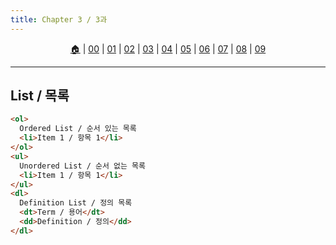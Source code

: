 ```yaml
---
title: Chapter 3 / 3과
---
```


<p id="menu" align="center">
  <a href="https://ut-aaronkr.github.io/python-crash-course" title="Home">🏠</a> |
  <a href="lessons/00.html" title="Introduction / 소개">00</a> |
  <a href="lessons/01.html" title="Structure / 구조">01</a> |
  <a href="lessons/02.html" title="Text / 텍스트">02</a> |
  <a href="lessons/03.html" title="Lists / 리스트">03</a> |
  <a href="lessons/04.html" title="Links / 링크">04</a> |
  <a href="lessons/05.html" title="Images / 이미지">05</a> |
  <a href="lessons/06.html" title="Tables / 테이블">06</a> |
  <a href="lessons/07.html" title="Forms / 폼">07</a> |
  <a href="lessons/08.html" title="Extra Markup / 추가 마크업">08</a> |
  <a href="lessons/09.html" title="Flash, Video, Audio / 플래시, 비디오, 오디오">09</a>
</p>

---

## List / 목록

```html
<ol>
  Ordered List / 순서 있는 목록
  <li>Item 1 / 항목 1</li>
</ol>
<ul>
  Unordered List / 순서 없는 목록
  <li>Item 1 / 항목 1</li>
</ul>
<dl>
  Definition List / 정의 목록
  <dt>Term / 용어</dt>
  <dd>Definition / 정의</dd>
</dl>
```

